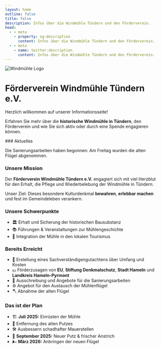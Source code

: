 ```yaml
---
layout: home
outline: false
title: false
description: Infos über die Windmühle Tündern und den Förderverein.
head:
  - - meta
    - property: og:description
      content: Infos über die Windmühle Tündern und den Förderverein.
  - - meta
    - name: twitter:description
      content: Infos über die Windmühle Tündern und den Förderverein.
---
```


<div class="home-hero">
  <img src="/imgs/logo.svg" alt="Windmühle Logo" class="hero-logo" />
  <h1 class="hero-title">Förderverein Windmühle Tündern e.V.</h1>
  <p class="hero-subtitle">Herzlich willkommen auf unserer Informationsseite!</p>
  <p class="hero-text">
    Erfahren Sie mehr über die <strong>historische Windmühle in Tündern</strong>, den Förderverein und wie Sie sich aktiv oder durch eine Spende engagieren können.
  </p>
</div>
### Aktuelles

Die Sanierungsarbeiten haben begonnen: Am Freitag wurden die alten Flügel abgenommen.



### Unsere Mission

Der **Förderverein Windmühle Tündern e.V.** engagiert sich mit viel Herzblut für den Erhalt, die Pflege und Wiederbelebung der Windmühle in Tündern.

Unser Ziel: Dieses besondere Kulturdenkmal **bewahren**, **erlebbar machen** und fest im Gemeindeleben verankern.


### Unsere Schwerpunkte

- 🏛️ Erhalt und Sicherung der historischen Bausubstanz
- 📚 Führungen & Veranstaltungen zur Mühlengeschichte
- 🧭 Integration der Mühle in den lokalen Tourismus


### Bereits Erreicht

- 🧾 Erstellung eines Sachverständigengutachtens über Umfang und Kosten
- 💶 Förderzusagen von **EU**, **Stiftung Denkmalschutz**, **Stadt Hameln** und **Landkreis Hameln-Pyrmont**
- 📐 Ausschreibung und Angebote für die Sanierungsarbeiten
- ⚙️ Angebot für den Austausch der Mühlenflügel
- 🪓 Abnahme der alten Flügel


### Das ist der Plan

- 🏗️ **Juli 2025:** Einrüsten der Mühle
- 🧱 Entfernung des alten Putzes
- 🛠️ Ausbessern schadhafter Mauerstellen
- 🎨 **September 2025:** Neuer Putz & frischer Anstrich
- 🌬️ **März 2026:** Anbringen der neuen Flügel  

